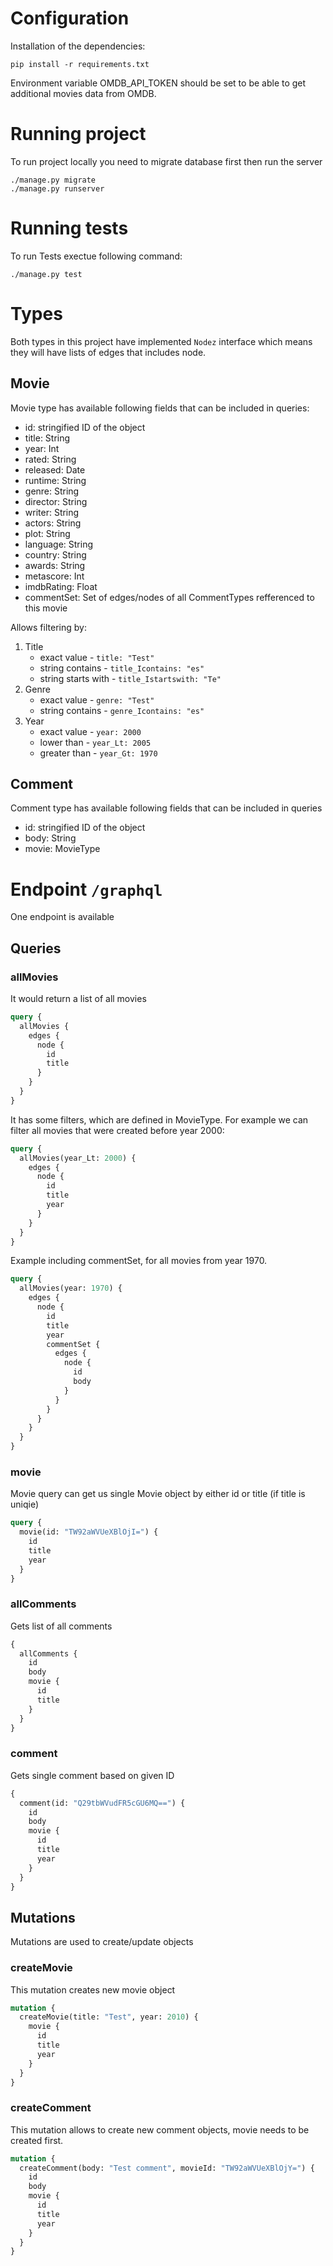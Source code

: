 # Configuration
Installation of the dependencies:

```
pip install -r requirements.txt
```

Environment variable OMDB_API_TOKEN should be set to be able to get additional movies data from OMDB.

# Running project

To run project locally you need to migrate database first then run the server

```
./manage.py migrate
./manage.py runserver
```

# Running tests

To run Tests exectue following command:

```
./manage.py test
```

# Types

Both types in this project have implemented `Nodez` interface which means they will have lists of edges that includes node.

## Movie

Movie type has available following fields that can be included in queries:

* id: stringified ID of the object
* title: String
* year: Int
* rated: String
* released: Date
* runtime: String
* genre: String
* director: String
* writer: String
* actors: String
* plot: String
* language: String
* country: String
* awards: String
* metascore: Int
* imdbRating: Float
* commentSet: Set of edges/nodes of all CommentTypes refferenced to this movie

Allows filtering by:
1. Title
    * exact value - `title: "Test"`
    * string contains - `title_Icontains: "es"`
    * string starts with - `title_Istartswith: "Te"`
2. Genre
    * exact value - `genre: "Test"`
    * string contains - `genre_Icontains: "es"`
3. Year
    * exact value - `year: 2000`
    * lower than - `year_Lt: 2005`
    * greater than - `year_Gt: 1970`
    
## Comment

Comment type has available following fields that can be included in queries

* id: stringified ID of the object
* body: String
* movie: MovieType

# Endpoint `/graphql`

One endpoint is available

## Queries

### allMovies

It would return a list of all movies

```graphql
query {
  allMovies {
    edges {
      node {
        id
        title
      }
    }
  }
}
```

It has some filters, which are defined in MovieType.
For example we can filter all movies that were created before year 2000:
```graphql
query {
  allMovies(year_Lt: 2000) {
    edges {
      node {
        id
        title
        year
      }
    }
  }
}
```

Example including commentSet, for all movies from year 1970.
```graphql
query {
  allMovies(year: 1970) {
    edges {
      node {
        id
        title
        year
        commentSet {
          edges {
            node {
              id
              body
            }
          }
        }
      }
    }
  }
}
```


### movie

Movie query can get us single Movie object by either id or title (if title is uniqie)

```graphql
query {
  movie(id: "TW92aWVUeXBlOjI=") {
    id
    title
    year
  }
}
```

### allComments

Gets list of all comments

```graphql
{
  allComments {
    id
    body
    movie {
      id
      title
    }
  }
}
```

### comment

Gets single comment based on given ID

```graphql
{
  comment(id: "Q29tbWVudFR5cGU6MQ==") {
    id
    body
    movie {
      id
      title
      year
    }
  }
}
```

## Mutations

Mutations are used to create/update objects

### createMovie

This mutation creates new movie object

```graphql
mutation {
  createMovie(title: "Test", year: 2010) {
    movie {
      id
      title
      year
    }
  }
}
```

### createComment

This mutation allows to create new comment objects, movie needs to be created first.

```graphql
mutation {
  createComment(body: "Test comment", movieId: "TW92aWVUeXBlOjY=") {
    id
    body
    movie {
      id
      title
      year
    }
  }
}
```